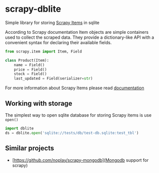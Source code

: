 scrapy-dblite
=============

Simple library for storing [Scrapy Items](http://doc.scrapy.org/en/latest/topics/items.html) in sqlite 

According to Scrapy documentation Item objects are simple containers used to collect the scraped data. They provide a dictionary-like API with a convenient syntax for declaring their available fields.

```python
from scrapy.item import Item, Field

class Product(Item):
    name = Field()
    price = Field()
    stock = Field()
    last_updated = Field(serializer=str)
```

For more information about Scrapy Items please read [documentation](http://doc.scrapy.org/en/latest/topics/items.html)

## Working with storage

The simplest way to open sqlite database for storing Scrapy items is use `open()`

```python
import dblite
ds = dblite.open('sqlite://tests/db/test-db.sqlite:test_tbl')
```

## Similar projects

- [https://github.com/noplay/scrapy-mongodb](Mongodb support for scrapy)

